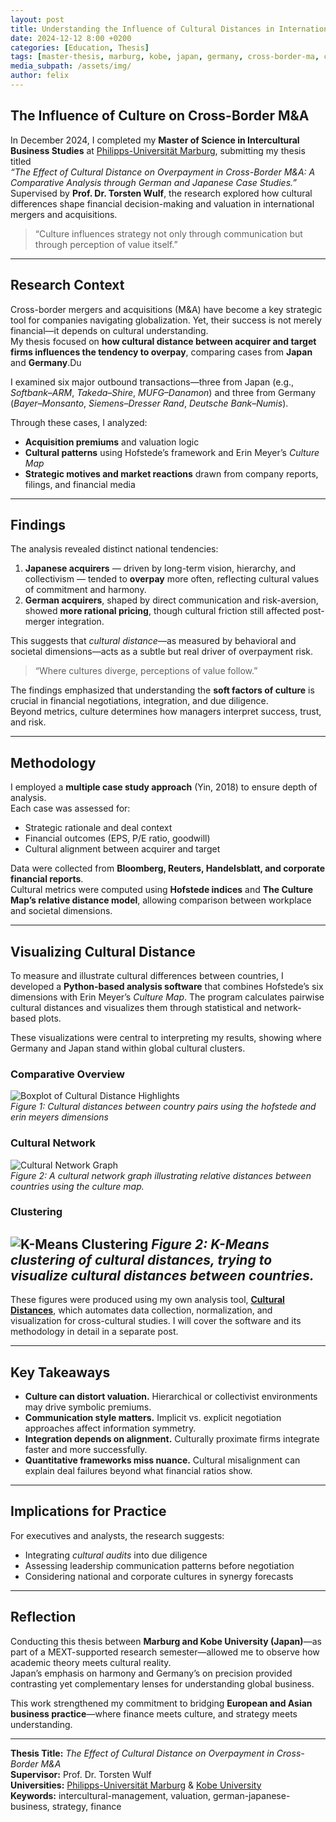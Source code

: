 ```yaml
---
layout: post
title: Understanding the Influence of Cultural Distances in International Business
date: 2024-12-12 8:00 +0200
categories: [Education, Thesis]
tags: [master-thesis, marburg, kobe, japan, germany, cross-border-ma, culture, valuation, strategy]
media_subpath: /assets/img/
author: felix
---
```


## The Influence of Culture on Cross-Border M&A

In December 2024, I completed my **Master of Science in Intercultural Business Studies** at [Philipps-Universität Marburg](https://www.uni-marburg.de/en), submitting my thesis titled  
*“The Effect of Cultural Distance on Overpayment in Cross-Border M&A: A Comparative Analysis through German and Japanese Case Studies.”*  
Supervised by **Prof. Dr. Torsten Wulf**, the research explored how cultural differences shape financial decision-making and valuation in international mergers and acquisitions.

> “Culture influences strategy not only through communication but through perception of value itself.”

---

## Research Context

Cross-border mergers and acquisitions (M&A) have become a key strategic tool for companies navigating globalization. Yet, their success is not merely financial—it depends on cultural understanding.  
My thesis focused on **how cultural distance between acquirer and target firms influences the tendency to overpay**, comparing cases from **Japan** and **Germany**.Du

I examined six major outbound transactions—three from Japan (e.g., *Softbank–ARM*, *Takeda–Shire*, *MUFG–Danamon*) and three from Germany (*Bayer–Monsanto*, *Siemens–Dresser Rand*, *Deutsche Bank–Numis*).  

Through these cases, I analyzed:
- **Acquisition premiums** and valuation logic  
- **Cultural patterns** using Hofstede’s framework and Erin Meyer’s *Culture Map*  
- **Strategic motives and market reactions** drawn from company reports, filings, and financial media  

---

## Findings

The analysis revealed distinct national tendencies:

1. **Japanese acquirers** — driven by long-term vision, hierarchy, and collectivism — tended to **overpay** more often, reflecting cultural values of commitment and harmony.  
2. **German acquirers**, shaped by direct communication and risk-aversion, showed **more rational pricing**, though cultural friction still affected post-merger integration.

This suggests that *cultural distance*—as measured by behavioral and societal dimensions—acts as a subtle but real driver of overpayment risk.

> “Where cultures diverge, perceptions of value follow.”

The findings emphasized that understanding the **soft factors of culture** is crucial in financial negotiations, integration, and due diligence.  
Beyond metrics, culture determines how managers interpret success, trust, and risk.

---

## Methodology

I employed a **multiple case study approach** (Yin, 2018) to ensure depth of analysis.  
Each case was assessed for:
- Strategic rationale and deal context  
- Financial outcomes (EPS, P/E ratio, goodwill)  
- Cultural alignment between acquirer and target  

Data were collected from **Bloomberg, Reuters, Handelsblatt, and corporate financial reports**.  
Cultural metrics were computed using **Hofstede indices** and **The Culture Map’s relative distance model**, allowing comparison between workplace and societal dimensions.

---

## Visualizing Cultural Distance

To measure and illustrate cultural differences between countries, I developed a **Python-based analysis software** that combines Hofstede’s six dimensions with Erin Meyer’s *Culture Map*. The program calculates pairwise cultural distances and visualizes them through statistical and network-based plots.

These visualizations were central to interpreting my results, showing where Germany and Japan stand within global cultural clusters.

### Comparative Overview

![Boxplot of Cultural Distance Highlights](/img/marburg-master-thesis/both_frameworks-boxplot-with-highlights.png)  
_Figure 1: Cultural distances between country pairs using the hofstede and erin meyers dimensions_

### Cultural Network

![Cultural Network Graph](/img/marburg-master-thesis/culture_network.png)  
_Figure 2: A cultural network graph illustrating relative distances between countries using the culture map._

### Clustering
![K-Means Clustering](/img/marburg-master-thesis/hofstede-k-means-mds.png)
_Figure 2: K-Means clustering of cultural distances, trying to visualize cultural distances between countries._
---

These figures were produced using my own analysis tool, **[Cultural Distances](https://github.com/felsenuboot/Cultural_Distances)**, which automates data collection, normalization, and visualization for cross-cultural studies. I will cover the software and its methodology in detail in a separate post.

---

## Key Takeaways

- **Culture can distort valuation.** Hierarchical or collectivist environments may drive symbolic premiums.  
- **Communication style matters.** Implicit vs. explicit negotiation approaches affect information symmetry.  
- **Integration depends on alignment.** Culturally proximate firms integrate faster and more successfully.  
- **Quantitative frameworks miss nuance.** Cultural misalignment can explain deal failures beyond what financial ratios show.

---

## Implications for Practice

For executives and analysts, the research suggests:
- Integrating *cultural audits* into due diligence  
- Assessing leadership communication patterns before negotiation  
- Considering national and corporate cultures in synergy forecasts  

---

## Reflection

Conducting this thesis between **Marburg and Kobe University (Japan)**—as part of a MEXT-supported research semester—allowed me to observe how academic theory meets cultural reality.  
Japan’s emphasis on harmony and Germany’s on precision provided contrasting yet complementary lenses for understanding global business.

This work strengthened my commitment to bridging **European and Asian business practice**—where finance meets culture, and strategy meets understanding.

---

**Thesis Title:** *The Effect of Cultural Distance on Overpayment in Cross-Border M&A*  
**Supervisor:** Prof. Dr. Torsten Wulf  
**Universities:** [Philipps-Universität Marburg](https://www.uni-marburg.de/en) & [Kobe University](https://www.kobe-u.ac.jp/en/)  
**Keywords:** intercultural-management, valuation, german-japanese-business, strategy, finance
